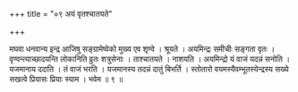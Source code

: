 +++
title = "०९ अयं वृतश्चातयते"

+++

मघवा धनवान्य इन्द्र आजिषु सङ्ग्रामेष्वेको मुख्य एव शृण्वे । श्रूयते । अयमिन्द्रः समीचीः सङ्गता वृतः । वृण्वन्त्याच्छादयन्ति लोकानिति व्रुतः शत्रुसेनाः । ताश्चातयते । नाशयति । अयमिन्द्रो यं वाजं यदन्नं सनोति । यजमानाय ददाति । तं वाजं भरति । यजमानस्य तदन्नं दातुं बिभर्ति । स्तोतारो वयमस्यैवम्भूतस्येन्द्रस्य सख्ये सखत्वे प्रियासः प्रियाः स्याम । भवेम ॥ ९ ॥